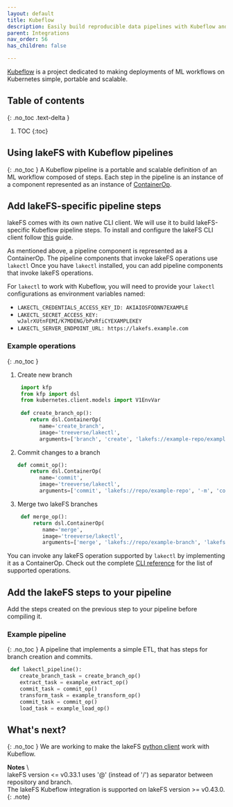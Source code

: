 ```yaml
---
layout: default
title: Kubeflow
description: Easily build reproducible data pipelines with Kubeflow and lakeFS using commits, without modifying the code or logic of your job. 
parent: Integrations
nav_order: 56
has_children: false

---
```



[Kubeflow](https://www.kubeflow.org/docs/about/kubeflow/) is a project dedicated to making deployments of ML workflows on Kubernetes simple, portable and scalable.

## Table of contents
{: .no_toc .text-delta }

1. TOC 
{:toc}

## Using lakeFS with Kubeflow pipelines
{: .no_toc }
A Kubeflow pipeline is a portable and scalable definition of an ML workflow composed of steps. Each step in the pipeline is an instance of a component represented as an instance of [ContainerOp](https://kubeflow-pipelines.readthedocs.io/en/latest/source/kfp.dsl.html#kfp.dsl.ContainerOp).

## Add lakeFS-specific pipeline steps
lakeFS comes with its own native CLI client. We will use it to build lakeFS-specific Kubeflow pipeline steps.
To install and configure the lakeFS CLI client follow [this](https://docs.lakefs.io/quickstart/lakefs_cli.html) guide.

As mentioned above, a pipeline component is represented as a ContainerOp. The pipeline components that invoke lakeFS operations use `lakectl`
Once you have `lakectl` installed, you can add pipeline components that invoke lakeFS operations.


For `lakectl` to work with Kubeflow, you will need to provide your `lakectl` configurations as environment variables named:
* `LAKECTL_CREDENTIALS_ACCESS_KEY_ID: AKIAIOSFODNN7EXAMPLE`
* `LAKECTL_SECRET_ACCESS_KEY:  wJalrXUtnFEMI/K7MDENG/bPxRfiCYEXAMPLEKEY`
* `LAKECTL_SERVER_ENDPOINT_URL: https://lakefs.example.com`

### Example operations
{: .no_toc }
1. Create new branch 
    
   ```python
    import kfp
    from kfp import dsl
    from kubernetes.client.models import V1EnvVar
    
    def create_branch_op():
       return dsl.ContainerOp(
          name='create_branch',
          image='treeverse/lakectl',
          arguments=['branch', 'create', 'lakefs://example-repo/example-branch', '-s', 'lakefs://example-repo/main']).add_env_variable(V1EnvVar(name='LAKECTL_CREDENTIALS_ACCESS_KEY_ID',value='AKIAIOSFODNN7EXAMPLE')).add_env_variable(V1EnvVar(name='LAKECTL_CREDENTIALS_SECRET_ACCESS_KEY',value='wJalrXUtnFEMI/K7MDENG/bPxRfiCYEXAMPLEKEY')).add_env_variable(V1EnvVar(name='LAKECTL_SERVER_ENDPOINT_URL',value='https://lakefs.example.com'))
    ```
2. Commit changes to a branch
    
    ```python
    def commit_op():
        return dsl.ContainerOp(
           name='commit',
           image='treeverse/lakectl',
           arguments=['commit', 'lakefs://repo/example-repo', '-m', 'commit message']).add_env_variable(V1EnvVar(name='LAKECTL_CREDENTIALS_ACCESS_KEY_ID',value='AKIAIOSFODNN7EXAMPLE')).add_env_variable(V1EnvVar(name='LAKECTL_CREDENTIALS_SECRET_ACCESS_KEY',value='wJalrXUtnFEMI/K7MDENG/bPxRfiCYEXAMPLEKEY')).add_env_variable(V1EnvVar(name='LAKECTL_SERVER_ENDPOINT_URL',value='https://lakefs.example.com'))
    ```
3. Merge two lakeFS branches
    
   ```python
    def merge_op():
        return dsl.ContainerOp(
           name='merge',
           image='treeverse/lakectl',
           arguments=['merge', 'lakefs://repo/example-branch', 'lakefs://example-repo/main']).add_env_variable(V1EnvVar(name='LAKECTL_CREDENTIALS_ACCESS_KEY_ID',value='AKIAIOSFODNN7EXAMPLE')).add_env_variable(V1EnvVar(name='LAKECTL_CREDENTIALS_SECRET_ACCESS_KEY',value='wJalrXUtnFEMI/K7MDENG/bPxRfiCYEXAMPLEKEY')).add_env_variable(V1EnvVar(name='LAKECTL_SERVER_ENDPOINT_URL',value='https://lakefs.example.com'))
    ```

You can invoke any lakeFS operation supported by `lakectl` by implementing it as a ContainerOp. Check out the complete [CLI reference](https://docs.lakefs.io/reference/commands.html) for the list of supported operations.  

## Add the lakeFS steps to your pipeline
Add the steps created on the previous step to your pipeline before compiling it. 

### Example pipeline
{: .no_toc }
A pipeline that implements a simple ETL, that has steps for branch creation and commits.    
   ```python
    def lakectl_pipeline():
       create_branch_task = create_branch_op()
       extract_task = example_extract_op() 
       commit_task = commit_op() 
       transform_task = example_transform_op()
       commit_task = commit_op()
       load_task = example_load_op()
   ```

## What's next?
{: .no_toc }
We are working to make the lakeFS [python client](https://docs.lakefs.io/integrations/python.html) work with Kubeflow.



**Notes**  \  
lakeFS version <= v0.33.1 uses '@' (instead of '/') as separator between repository and branch.  \
The lakeFS Kubeflow integration is supported on lakeFS version >= v0.43.0.
{: .note}
